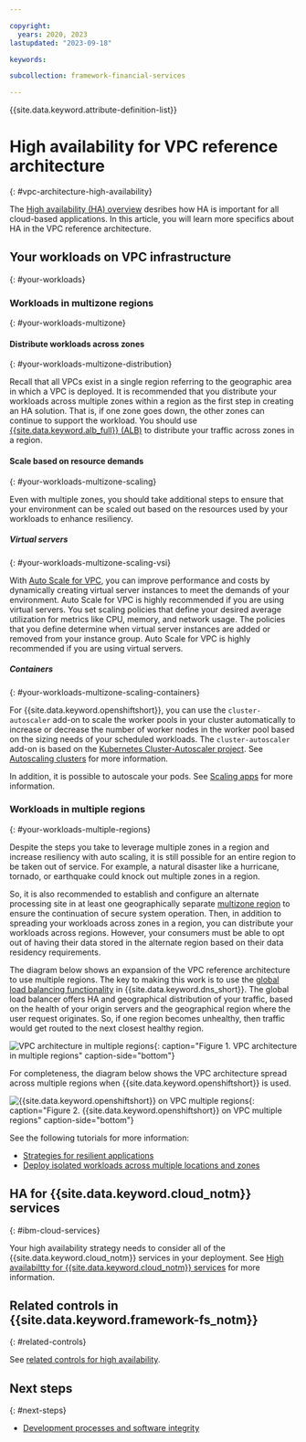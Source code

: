 ```yaml
---

copyright:
  years: 2020, 2023
lastupdated: "2023-09-18"

keywords: 

subcollection: framework-financial-services

---
```


{{site.data.keyword.attribute-definition-list}}

# High availability for VPC reference architecture
{: #vpc-architecture-high-availability}

The [High availability (HA) overview](/docs/framework-financial-services?topic=framework-financial-services-shared-high-availability) desribes how HA is important for all cloud-based applications. In this article, you will learn more specifics about HA in the VPC reference architecture.

## Your workloads on VPC infrastructure
{: #your-workloads}

### Workloads in multizone regions
{: #your-workloads-multizone}

#### Distribute workloads across zones
{: #your-workloads-multizone-distribution}

Recall that all VPCs exist in a single region referring to the geographic area in which a VPC is deployed.  It is recommended that you distribute your workloads across multiple zones within a region as the first step in creating an HA solution. That is, if one zone goes down, the other zones can continue to support the workload. You should use [{{site.data.keyword.alb_full}} (ALB)](/docs/vpc?topic=vpc-load-balancers) to distribute your traffic across zones in a region.

#### Scale based on resource demands
{: #your-workloads-multizone-scaling}

Even with multiple zones, you should take additional steps to ensure that your environment can be scaled out based on the resources used by your workloads to enhance resiliency.

##### Virtual servers
{: #your-workloads-multizone-scaling-vsi}

With [Auto Scale for VPC](/docs/vpc?topic=vpc-creating-auto-scale-instance-group), you can improve performance and costs by dynamically creating virtual server instances to meet the demands of your environment. Auto Scale for VPC is highly recommended if you are using virtual servers. You set scaling policies that define your desired average utilization for metrics like CPU, memory, and network usage. The policies that you define determine when virtual server instances are added or removed from your instance group. Auto Scale for VPC is highly recommended if you are using virtual servers.

##### Containers
{: #your-workloads-multizone-scaling-containers}

For {{site.data.keyword.openshiftshort}}, you can use the `cluster-autoscaler` add-on to scale the worker pools in your cluster automatically to increase or decrease the number of worker nodes in the worker pool based on the sizing needs of your scheduled workloads. The `cluster-autoscaler` add-on is based on the [Kubernetes Cluster-Autoscaler project](https://github.com/kubernetes/autoscaler/tree/master/cluster-autoscaler). See [Autoscaling clusters](/docs/openshift?topic=openshift-ca) for more information.

In addition, it is possible to autoscale your pods. See [Scaling apps](/docs/openshift?topic=openshift-update_app#app_scaling) for more information.

### Workloads in multiple regions
{: #your-workloads-multiple-regions}

Despite the steps you take to leverage multiple zones in a region and increase resiliency with auto scaling, it is still possible for an entire region to be taken out of service. For example, a natural disaster like a hurricane, tornado, or earthquake could knock out multiple zones in a region.

So, it is also recommended to establish and configure an alternate processing site in at least one geographically separate [multizone region](/docs/overview?topic=overview-locations) to ensure the continuation of secure system operation. Then, in addition to spreading your workloads across zones in a region, you can distribute your workloads across regions. However, your consumers must be able to opt out of having their data stored in the alternate region based on their data residency requirements.

The diagram below shows an expansion of the VPC reference architecture to use multiple regions. The key to making this work is to use the [global load balancing functionality](/docs/dns-svcs?topic=dns-svcs-global-load-balancers) in {{site.data.keyword.dns_short}}. The global load balancer offers HA and geographical distribution of your traffic, based on the health of your origin servers and the geographical region where the user request originates. So, if one region becomes unhealthy, then traffic would get routed to the next closest healthy region.


![VPC architecture in multiple regions](./images/vpc-multi-region/vpc-multi-region-consumer-intranet.svg){: caption="Figure 1. VPC architecture in multiple regions" caption-side="bottom"}

For completeness, the diagram below shows the VPC architecture spread across multiple regions when {{site.data.keyword.openshiftshort}} is used.


![{{site.data.keyword.openshiftshort}} on VPC multiple regions](./images/roks-multi-region/roks-multi-region-consumer-intranet.svg){: caption="Figure 2. {{site.data.keyword.openshiftshort}} on VPC multiple regions" caption-side="bottom"}

See the following tutorials for more information:

* [Strategies for resilient applications](/docs/solution-tutorials?topic=solution-tutorials-strategies-for-resilient-applications)
* [Deploy isolated workloads across multiple locations and zones](/docs/solution-tutorials?topic=solution-tutorials-vpc-multi-region)

## HA for {{site.data.keyword.cloud_notm}} services
{: #ibm-cloud-services}

Your high availability strategy needs to consider all of the {{site.data.keyword.cloud_notm}} services in your deployment. See [High availabiltty for {{site.data.keyword.cloud_notm}} services](/docs/framework-financial-services?topic=framework-financial-services-shared-high-availability#ibm-cloud-services) for more information.

## Related controls in {{site.data.keyword.framework-fs_notm}}
{: #related-controls}

See [related controls for high availability](/docs/framework-financial-services?topic=framework-financial-services-shared-high-availability#related-controls).

## Next steps
{: #next-steps}

- [Development processes and software integrity](/docs/framework-financial-services?topic=framework-financial-services-shared-development-processes)

